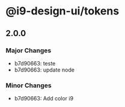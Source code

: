 # @i9-design-ui/tokens

## 2.0.0

### Major Changes

- b7d90663: teste
- b7d90663: update node

### Minor Changes

- b7d90663: Add color i9
